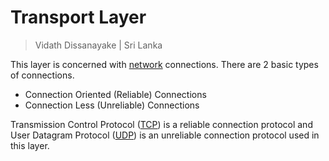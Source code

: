 # Transport Layer

> Vidath Dissanayake | Sri Lanka

This layer is concerned with [network](../../../network.md) connections. There are 2 basic types of connections.

- Connection Oriented (Reliable) Connections
- Connection Less (Unreliable) Connections

Transmission Control Protocol ([TCP](../../../communication%20protocol/layer%204/TCP.md)) is a reliable connection protocol and User Datagram Protocol ([UDP](../../../communication%20protocol/layer%204/UDP.md)) is an unreliable connection protocol used in this layer.